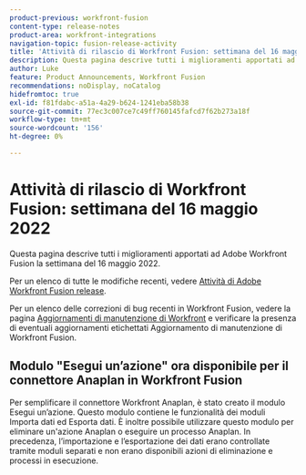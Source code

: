 ```yaml
---
product-previous: workfront-fusion
content-type: release-notes
product-area: workfront-integrations
navigation-topic: fusion-release-activity
title: 'Attività di rilascio di Workfront Fusion: settimana del 16 maggio 2022'
description: Questa pagina descrive tutti i miglioramenti apportati ad Adobe Workfront Fusion la settimana del 16 maggio 2022.
author: Luke
feature: Product Announcements, Workfront Fusion
recommendations: noDisplay, noCatalog
hidefromtoc: true
exl-id: f81fdabc-a51a-4a29-b624-1241eba58b38
source-git-commit: 77ec3c007ce7c49ff760145fafcd7f62b273a18f
workflow-type: tm+mt
source-wordcount: '156'
ht-degree: 0%

---
```


# Attività di rilascio di Workfront Fusion: settimana del 16 maggio 2022

Questa pagina descrive tutti i miglioramenti apportati ad Adobe Workfront Fusion la settimana del 16 maggio 2022.

Per un elenco di tutte le modifiche recenti, vedere [Attività di Adobe Workfront Fusion release](/help/workfront-fusion/fusion-product-releases/fusion-release-activity.md).

Per un elenco delle correzioni di bug recenti in Workfront Fusion, vedere la pagina [Aggiornamenti di manutenzione di Workfront](https://experienceleague.adobe.com/docs/workfront-known-issues/releases/current-updates.html) e verificare la presenza di eventuali aggiornamenti etichettati Aggiornamento di manutenzione di Workfront Fusion.


## Modulo &quot;Esegui un’azione&quot; ora disponibile per il connettore Anaplan in Workfront Fusion

Per semplificare il connettore Workfront Anaplan, è stato creato il modulo Esegui un’azione. Questo modulo contiene le funzionalità dei moduli Importa dati ed Esporta dati. È inoltre possibile utilizzare questo modulo per eliminare un&#39;azione Anaplan o eseguire un processo Anaplan.
In precedenza, l’importazione e l’esportazione dei dati erano controllate tramite moduli separati e non erano disponibili azioni di eliminazione e processi in esecuzione.
